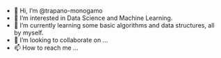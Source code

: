 - 👋 Hi, I’m @trapano-monogamo
- 👀 I’m interested in Data Science and Machine Learning.
- 🌱 I’m currently learning some basic algorithms and data structures, all by myself.
- 💞️ I’m looking to collaborate on ...
- 📫 How to reach me ...

<!---
trapano-monogamo/trapano-monogamo is a ✨ special ✨ repository because its `README.md` (this file) appears on your GitHub profile.
You can click the Preview link to take a look at your changes.
--->
